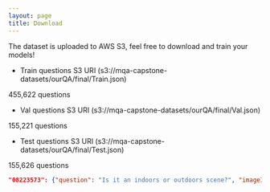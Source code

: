 ```yaml
---
layout: page
title: Download
---
```

The dataset is uploaded to AWS S3, feel free to download and train your models!

* Train questions S3 URI (s3://mqa-capstone-datasets/ourQA/final/Train.json)

455,622 questions

* Val questions S3 URI (s3://mqa-capstone-datasets/ourQA/final/Val.json)

155,221 questions

* Test questions S3 URI (s3://mqa-capstone-datasets/ourQA/final/Test.json)

155,626 questions

```json
"08223573": {"question": "Is it an indoors or outdoors scene?", "imageID": "2400861", "answer": "indoors"}
```

 
